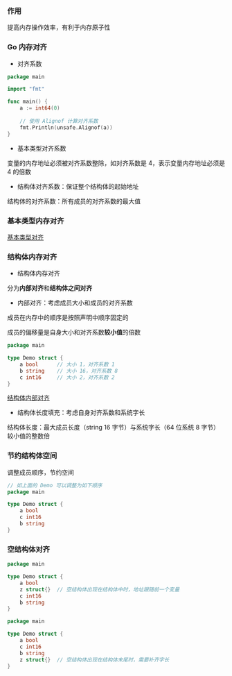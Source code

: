 ### 作用

提高内存操作效率，有利于内存原子性


### Go 内存对齐

* 对齐系数

```go
package main

import "fmt"

func main() {
	a := int64(0)
	
	// 使用 Alignof 计算对齐系数
	fmt.Println(unsafe.Alignof(a))
}
```


* 基本类型对齐系数

变量的内存地址必须被对齐系数整除，如对齐系数是 4，表示变量内存地址必须是 4 的倍数


* 结构体对齐系数：保证整个结构体的起始地址

结构体的对齐系数：所有成员的对齐系数的最大值


### 基本类型内存对齐

[基本类型对齐](images/基本类型对齐.png)


### 结构体内存对齐

* 结构体内存对齐

分为**内部对齐**和**结构体之间对齐**


* 内部对齐：考虑成员大小和成员的对齐系数

成员在内存中的顺序是按照声明中顺序固定的

成员的偏移量是自身大小和对齐系数**较小值**的倍数

```go
package main

type Demo struct {
    a bool      // 大小 1，对齐系数 1
    b string    // 大小 16，对齐系数 8
    c int16     // 大小 2，对齐系数 2
}
```

[结构体内部对齐](images/结构体内部对齐.png)


* 结构体长度填充：考虑自身对齐系数和系统字长

结构体长度：最大成员长度（string 16 字节）与系统字长（64 位系统 8 字节）较小值的整数倍


### 节约结构体空间

调整成员顺序，节约空间

```go
// 如上面的 Demo 可以调整为如下顺序
package main

type Demo struct {
    a bool
    c int16
    b string
}
```


### 空结构体对齐

```go
package main

type Demo struct {
    a bool
    z struct{}  // 空结构体出现在结构体中时，地址跟随前一个变量
    c int16
    b string
}
```

```go
package main

type Demo struct {
    a bool
    c int16
    b string
    z struct{}  // 空结构体出现在结构体末尾时，需要补齐字长
}
```
